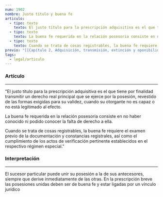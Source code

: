```yaml
---
num: 1902
nombre: Justo título y buena fe
articulo:
  - tipo: texto
    texto: El justo título para la prescripción adquisitiva es el que tiene por finalidad transmitir un derecho real principal que se ejerce por la posesión, revestido de las formas exigidas para su validez, cuando su otorgante no es capaz o no está legitimado al efecto.
  - tipo: texto
    texto: La buena fe requerida en la relación posesoria consiste en no haber conocido ni podido conocer la falta de derecho a ella.
  - tipo: texto
    texto: Cuando se trata de cosas registrables, la buena fe requiere el examen previo de la documentación y constancias registrales, así como el cumplimiento de los actos de verificación pertinente establecidos en el respectivo régimen especial.
previo: "[[Capítulo 2, Adquisición, transmisión, extinción y oponibilidad|Capítulo 2, Adquisición, transmisión, extinción y oponibilidad]]"
tags:
  - legal/articulo
---
```

### Artículo
---
"El justo título para la prescripción adquisitiva es el que tiene por finalidad transmitir un derecho real principal que se ejerce por la posesión, revestido de las formas exigidas para su validez, cuando su otorgante no es capaz o no está legitimado al efecto.

La buena fe requerida en la relación posesoria consiste en no haber conocido ni podido conocer la falta de derecho a ella.

Cuando se trata de cosas registrables, la buena fe requiere el examen previo de la documentación y constancias registrales, así como el cumplimiento de los actos de verificación pertinente establecidos en el respectivo régimen especial."

### Interpretación
---
El sucesor particular puede unir su posesión a la de sus antecesores, siempre que derive inmediatamente de las otras. En la prescripción breve las posesiones unidas deben ser de buena fe y estar ligadas por un vínculo jurídico